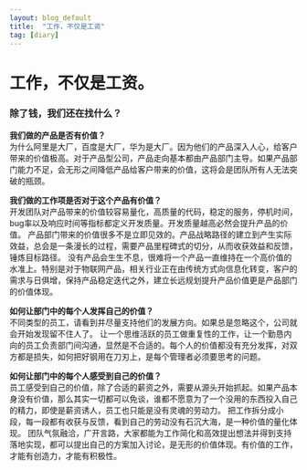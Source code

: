 ```yaml
---
layout: blog_default
title:  "工作，不仅是工资"
tag: [diary]
---
```


# 工作，不仅是工资。

### 除了钱，我们还在找什么？

**我们做的产品是否有价值？**  
为什么阿里是大厂，百度是大厂，华为是大厂。因为他们的产品深入人心，给客户带来的价值极高。对于产品型公司，产品走向基本都由产品部门主导。如果产品部门能力不足，会无形之间降低产品给客户带来的价值，这将会是团队所有人无法突破的瓶颈。

**我们做的工作项是否对于这个产品有价值？**  
开发团队对产品带来的价值较容易量化，高质量的代码，稳定的服务，停机时间，bug率以及响应时间等指标都定义开发质量。开发质量越高必然会提升产品的价值。
产品部门带来的价值很多不是立即见效的。产品战略路径的建立到产生实际效益，总会是一条漫长的过程，需要产品里程碑式的切分，从而收获效益和反馈，锤炼目标路径。
没有产品会生生不息，很难将一个产品一直维持在一个高价值的水准上。特别是对于物联网产品，相关行业正在由传统方式向信息化转变，客户的需求与日俱增，保持产品稳定迭代之外，建立长远规划提升产品价值更是产品部门的价值体现。

**如何让部门中的每个人发挥自己的价值？**  
不同类型的员工，请看到并尽量支持他们的发展方向。如果总是忽略这个，公司就会开始发现留不住人了。
让一个思维活跃的员工做重复性的工作，让一个勤恳内向的员工负责部门间沟通，显然是不合适的。每个人的价值都没有充分发挥，对双方都是损失，如何把好钢用在刀刃上，是每个管理者必须要思考的问题。

**如何让部门中的每个人感受到自己的价值？**  
员工感受到自己的价值，除了合适的薪资之外，需要从源头开始抓起。如果产品本身没有价值，那么其实一切都可以免谈，谁都不愿意为了一个没用的东西投入自己的精力，即使是薪资诱人，员工也只能是没有灵魂的劳动力。
把工作拆分成小段，每一段都有收获与反馈，看到自己的劳动没有石沉大海，是一种价值的量化体现。
团队气氛融洽，广开言路，大家都能为工作简化和高效提出想法并得到支持落地实现，都可以提出自己的方案加入讨论，是无形的价值体现。有价值的工作，才能有创造力，才能有积极性。
